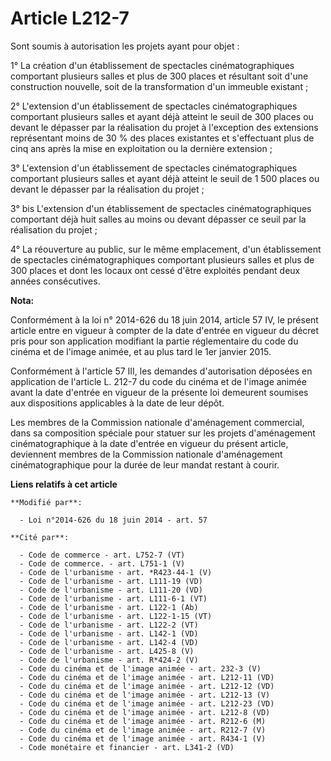 # Article L212-7

Sont soumis à autorisation les projets ayant pour objet :

1° La création d'un établissement de spectacles cinématographiques comportant plusieurs salles et plus de 300 places et
résultant soit d'une construction nouvelle, soit de la transformation d'un immeuble existant ;

2° L'extension d'un établissement de spectacles cinématographiques comportant plusieurs salles et ayant déjà atteint le seuil
de 300 places ou devant le dépasser par la réalisation du projet à l'exception des extensions représentant moins de 30 % des
places existantes et s'effectuant plus de cinq ans après la mise en exploitation ou la dernière extension ;

3° L'extension d'un établissement de spectacles cinématographiques comportant plusieurs salles et ayant déjà atteint le seuil
de 1 500 places ou devant le dépasser par la réalisation du projet ;

3° bis L'extension d'un établissement de spectacles cinématographiques comportant déjà huit salles au moins ou devant
dépasser ce seuil par la réalisation du projet ; 

4° La réouverture au public, sur le même emplacement, d'un établissement de spectacles cinématographiques comportant
plusieurs salles et plus de 300 places et dont les locaux ont cessé d'être exploités pendant deux années consécutives.

**Nota:**

Conformément à la loi n° 2014-626 du 18 juin 2014, article 57 IV, le présent article entre en vigueur à compter de la date
d'entrée en vigueur du décret pris pour son application modifiant la partie réglementaire du code du cinéma et de l'image
animée, et au plus tard le 1er janvier 2015.

Conformément à l'article 57 III, les demandes d'autorisation déposées en application de l'article L. 212-7 du code du cinéma
et de l'image animée avant la date d'entrée en vigueur de la présente loi demeurent soumises aux dispositions applicables à
la date de leur dépôt.

Les membres de la Commission nationale d'aménagement commercial, dans sa composition spéciale pour statuer sur les projets
d'aménagement cinématographique à la date d'entrée en vigueur du présent article, deviennent membres de la Commission
nationale d'aménagement cinématographique pour la durée de leur mandat restant à courir.

**Liens relatifs à cet article**

	**Modifié par**:

	  - Loi n°2014-626 du 18 juin 2014 - art. 57

	**Cité par**:

	  - Code de commerce - art. L752-7 (VT)
	  - Code de commerce. - art. L751-1 (V)
	  - Code de l'urbanisme - art. *R423-44-1 (V)
	  - Code de l'urbanisme - art. L111-19 (VD)
	  - Code de l'urbanisme - art. L111-20 (VD)
	  - Code de l'urbanisme - art. L111-6-1 (VT)
	  - Code de l'urbanisme - art. L122-1 (Ab)
	  - Code de l'urbanisme - art. L122-1-15 (VT)
	  - Code de l'urbanisme - art. L122-2 (VT)
	  - Code de l'urbanisme - art. L142-1 (VD)
	  - Code de l'urbanisme - art. L142-4 (VD)
	  - Code de l'urbanisme - art. L425-8 (V)
	  - Code de l'urbanisme - art. R*424-2 (V)
	  - Code du cinéma et de l'image animée - art. 232-3 (V)
	  - Code du cinéma et de l'image animée - art. L212-11 (VD)
	  - Code du cinéma et de l'image animée - art. L212-12 (VD)
	  - Code du cinéma et de l'image animée - art. L212-13 (V)
	  - Code du cinéma et de l'image animée - art. L212-23 (VD)
	  - Code du cinéma et de l'image animée - art. L212-8 (VD)
	  - Code du cinéma et de l'image animée - art. R212-6 (M)
	  - Code du cinéma et de l'image animée - art. R212-7 (V)
	  - Code du cinéma et de l'image animée - art. R434-1 (V)
	  - Code monétaire et financier - art. L341-2 (VD)

